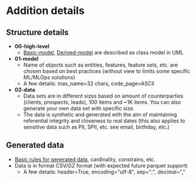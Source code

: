 # Addition details

## Structure details
 - **00-high-level**
   - [Basic-model](../00-high-level/basic-feature-sets.png), [Derived-model](../00-high-level/derived-feature-sets.png) are described as class model in UML
 - **01-model**
   - Name of objects such as entities, features, feature sets, etc. are chosen based on
   best practices (without view to limits some specific ML/MLOps solutions)
   - A few details: max_name=32 chars, code_page=ASCII
 - **02-data**
   - Data sets are in different sizes based on amount of counterparties (clients, prospects, leads), 100 items and ~1K items. You can also generate your own data set with specific size.
   - The data is synthetic and generated with the aim of maintaining referential integrity 
   and closeness to real dates (this also applies to sensitive data such as PII, SPII, etc. 
   see email, birthday, etc.)

## Generated data
 - [Basic rules for generated data](./rules.md), cardinality, constrains, etc.
 - Data is in format CSV/GZ format (with expected future parquet support)
   - A few details: header=True, encoding="utf-8", sep=";", decimal=","




